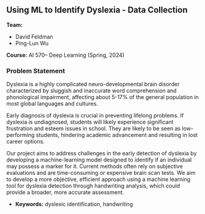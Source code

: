## Using ML to Identify Dyslexia - Data Collection
**Team:**
* David Feldman
* Ping-Lun Wu

**Course:** AI 570– Deep Learning (Spring, 2024)

### Problem Statement

Dyslexia is a highly complicated neuro-developmental brain disorder characterized by sluggish and inaccurate word comprehension and phonological impairment, affecting about 5-17% of the general population in most global languages and cultures.

Early diagnosis of dyslexia is crucial in preventing lifelong problems. If dyslexia is undiagnosed, students will likely experience significant frustration and esteem issues in school. They are likely to be seen as low-performing students, hindering academic advancement and resulting in lost career options.

Our project aims to address challenges in the early detection of dyslexia by developing a machine-learning model designed to identify if an individual may possess a marker for it. Current methods often rely on subjective evaluations and are time-consuming or expensive brain scan tests. We aim to develop a more objective, efficient approach using a machine learning tool for dyslexia detection through handwriting analysis, which could provide a broader, more accurate assessment. 


* **Keywords:** dyslexic identification, handwriting
